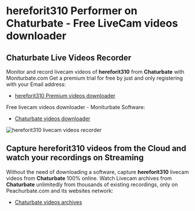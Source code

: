 # hereforit310 Performer on Chaturbate - Free LiveCam videos downloader

## Chaturbate Live Videos Recorder

Monitor and record livecam videos of **hereforit310** from **Chaturbate** with Moniturbate.com
Get a premium trial for free by just and only registering with your Email address:
* [hereforit310 Premium videos downloader](https://moniturbate.com/request-demo-licence-key.html)

Free livecam videos downloader - Moniturbate Software:
* [Chaturbate videos downloader](https://moniturbate.com/moniturbate-download-software.html)

![hereforit310 livecam videos recorder](https://peachurnet.com/templates/moniturbate-software.png)


## Capture hereforit310 videos from the Cloud and watch your recordings on Streaming

Without the need of downloading a software, capture **hereforit310** livecam videos from **Chaturbate** 100% online.
Watch Livecam archives from **Chaturbate** unlimitedly from thousands of existing recordings, only on Peachurbate.com and its websites network:
* [Chaturbate videos archives](https://peachurnet.com/)